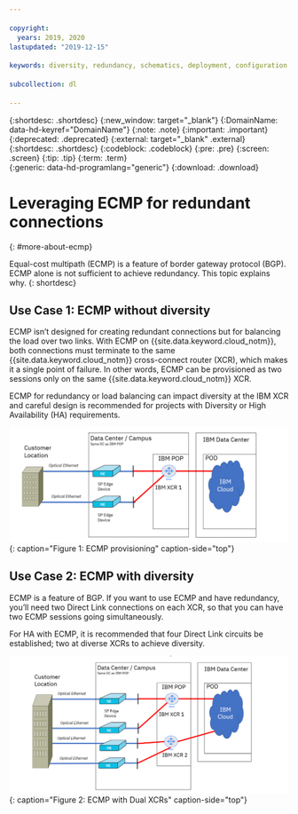 ```yaml
---

copyright:
  years: 2019, 2020
lastupdated: "2019-12-15"

keywords: diversity, redundancy, schematics, deployment, configuration, global routing, ECMP, Dual XCRs, model

subcollection: dl

---
```


{:shortdesc: .shortdesc}
{:new_window: target="_blank"}
{:DomainName: data-hd-keyref="DomainName"}
{:note: .note}
{:important: .important}
{:deprecated: .deprecated}
{:external: target="_blank" .external}
{:shortdesc: .shortdesc}
{:codeblock: .codeblock}
{:pre: .pre}
{:screen: .screen}
{:tip: .tip}
{:term: .term}  
{:generic: data-hd-programlang="generic"}
{:download: .download}  

# Leveraging ECMP for redundant connections
{: #more-about-ecmp}

Equal-cost multipath (ECMP) is a feature of border gateway protocol (BGP). ECMP alone is not sufficient to achieve redundancy. This topic explains why.
{: shortdesc}

## Use Case 1: ECMP without diversity

ECMP isn’t designed for creating redundant connections but for balancing the load over two links. With ECMP on {{site.data.keyword.cloud_notm}}, both connections must terminate to the same {{site.data.keyword.cloud_notm}} cross-connect router (XCR), which makes it a single point of failure. In other words, ECMP can be provisioned as two sessions only on the same {{site.data.keyword.cloud_notm}} XCR.

ECMP for redundancy or load balancing can impact diversity at the IBM XCR and careful design is recommended for projects with Diversity or High Availability (HA) requirements.

![ECMP Dedicated model](/images/ecmp-without-diversity.png "ECMP Dedicated model"){: caption="Figure 1: ECMP provisioning" caption-side="top"}

## Use Case 2: ECMP with diversity

ECMP is a feature of BGP. If you want to use ECMP and have redundancy, you’ll need two Direct Link connections on each XCR, so that you can have two ECMP sessions going simultaneously.

For HA with ECMP, it is recommended that four Direct Link circuits be established; two at diverse XCRs to achieve diversity.

![ECMP Dual XCR Model](/images/ecmp-with-diversity.png "ECMP Dual XCR Model"){: caption="Figure 2: ECMP with Dual XCRs" caption-side="top"}
